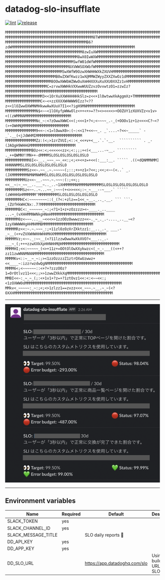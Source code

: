 datadog-slo-insufflate
=======================

[![lint](https://github.com/rluisr/datadog-slo-insufflate/actions/workflows/lint.yml/badge.svg?branch=master)](https://github.com/rluisr/datadog-slo-insufflate/actions/workflows/lint.yml)
[![release](https://github.com/rluisr/datadog-slo-insufflate/actions/workflows/release.yml/badge.svg)](https://github.com/rluisr/datadog-slo-insufflate/actions/workflows/release.yml)


```
MMMMMMMMMMMMMMMMMMMMMMMMMMMMMMMMMMMMMMMMMMMMMMMMMMMMMMMMMMMMMMMMMMMMMMMMMMMMMMMMMMMMMMMMMMMMMMMMMMM
MMMMMMMMMMMMMMMMMMMMMMMMMMMMMMMMMMMMMMMM8TWMMMMMMMMMMMMMMMMMMMMMMMMMMMMMMMMMMMMMMMMMMMMMMMMMMMMMMMM
MMMMMMMMMMMMMMMMMMMMMMMMMMMMMMMMMMMMMB6?zdWMMMMMMMMMMMMMMMMMMMMMMMMMMMMMMMMMMMMMMMMMMMMMMMMMMMMMMMM
MMMMMMMMMMMMMMMMMMMMMMMMMMMMMMMMMMM8zwIuXWMMMMMMMMMMMMMMMMMMMMMMMMMMMMMMMMMMMMMMMMMMMMMMMMMMMMMMMMM
MMMMMMMMMMMMMMMMMMMMMMMMMMMMMMMMM8wX0IwWXWMMMMMMMMMMMMMMMMMMMMMMMMMMMMMMMMMMMMMMMMMMMMMMMMMMMMMMMMM
MMMMMMMMMMMMMMMMMMMMMMMMMMMMMMMSwfW01dWfWMMMMMMMMMMMMMMMMMMMMMMMMMMMMMMMMMMMMMMMMMMMMMMMMMMMMMMMMMM
MMMMMMMMMMMMMMMMMMMMMMMMMMMMM8XVWWSOXWbfWMMMMMMMMMMMMMMMMMMMMMMMMMMMMMMMMMMMMMMMMMMMMMMMMMMMMMMMMMM
MMMMMMMMMMMMMMMMMMMMMMMMMMSwXWfW9OzwXHWHHWXkZXUVHMMMMMMMMMMMMMMMMMMMMMMMMMMMMMMMMMMMMMMMMMMMMMMMMMM
MMMMMMMMMMMMMMMMMMMMMMMB0wZXWfKwzz1wX@MMWZWyyZXXZXwOz1dMMMMMMMMMMMMMMMMMMMMMMMMMMMMMMMMMMMMMMMMMMMM
MMMMMMMMMMMMMMMMMMMMM8OOwXWWbWZWwOuXmHHXXXuXuXXU0XXZz1vHMMMMMMMMMMMMMMMMMMMMMMMMMMMMMMMMMMMMMMMMMMM
MMMMMMMMMMMMMMMMMMMC=zrvwXWWHkVXXwwWUUZzvzOvvwtzO1=zzwIz?MMMMMMMMMMMMMMMMMMMMMMMMMMMMMMMMMMMMMMMMMM
MMMMMMMMMMMMMMMMM3<<1OrXuXXWHHHHHkSlz=z<<+1lOwtwwXkAggmXz+TMMMMMMMMMMMMMMMMMMMMMMMMMMMMMMMMMMMMMMMM
MMMMMMMMMMMMMMMMC<~<+zzXXXXWHWWW9Izz?<??z<<1lOZwwOXWMNMHkwwAwXUuV7I1<<?igH9MNMMMMMMMMMMMMMMMMMMMMMM
MMMMMMMMMMMMMMN$<~~<1lOXyfpWWwOlz<++<+>=??><><<<<>+OOZUY1zXUXVZz<v1v><((zWMMNNMMMMMMMMMMMMMMMMMMMMM
MMMMMMMMMMMMMMNc_~:<?zOwwXWWC<<(;<<<1+?<;<~~~~_.-_(+OOOv1z+1z<<<<C?~<?(>+OWHM@MMMMMMMMMMMMMMMMMMMMM
MMMMMMMMMMMMMM9<<~:<1=lOwwX0>:(~:<<1?+<<~~_. _`....~?<<~_____` -_`.__(<jJdWHMIMMMMMMMMMMMMMMMMMMMMM
MMMMMMMMMMMMMMZz:(<;>1zrZVUI;<::<_<<+v+<__.`.`-__.  `````````` . _-(JAQgH9WHHGMMMMMMMMMMMMMMMMMMMMM
MMMMMMMMMMMMBOz<<:<;<<<<<<zz<;<:;;;+<(<___...-~__. ````````` ._++QWMNY!MN++-dMMMMSLOSLOSLOSLOSLOSLO
MMMMMMMMMMM8I<~__._~~~_~~_<<:;<;<+<+z=+<<(:___:__. ````` .((+dQNMMNMM] HHNNNMMSLOSLOSLOSLOSLOSLOSLO
MMMMMMMMMMSz<<~.~~_.~.~~~~~(;::;+>+z1<?<<;;<<;<~~(<..` _.(JXMMMMMMMNMNMNWMMSLOSLOSLOSLOSLOSLOSLOSLO
MMMMMMMMMUz<<~__.~~~.~.~~~:(:;<<;;<<__~:~_~~__..___~.._..~1XHMMMMMNMMMMNMMMMMMSLOSLOSLOSLOSLOSLOSLO
MMMMMMMMSz<~~..~...~~_:~~~(+<>><<<;:~_~___--~___.` ````` (zWHHHbHMMMMMM"MMMMMMMMMSLOSLOSLOSLOSLOSLO
MMMMMMMHC<:~~~~~~~~::(_(?<:+zlz==1<<_~__._.._.__. ``` ```-_(ZUfHkWHCNx:.7?MMMMMMMMMMMMMMMMMMMMMMMMM
MMMMMMBC<:_~~~~~~_~:;<?1+1+z+zOzzzz><~____._..____    ...~_(vXHHMMNWNkgHNmHMMMMMMMMMMMMMMMMMMMMMMMM
MMMMMM0z<~~~...__~<<<>>1zzOOzOwwwzzz<<~._~_._.-...._..__~<?1zyXWWWWHgHHMHMMBMMMMMMMMMMMMMMMMMMMMMMM
MMMMMRz<<:~.~.~~~_:;+11zlOzOzXrZXktzz1:__.._.-_ ___.-_~__(<+vZVXWHWHHWHHMHXMMMMMMMMMMMMMMMMMMMMMMMM
MMMMMVz;<~~._:~~__(<?11lzzwOwwXwXkXVO?<___.._.-___~_(;+++zzwXXkXpHHNHHM@HMMMMMMMMMMMMMMMMMMMMMMMMMM
MMMMHI;<<:~~~~~_(<>+11z+=OOtOlOwXXykwzc<(_~_-___((<++?zz11zwWNNMNNNMMMMMMMMMMMMMMMMMMMMMMMMMMMMMMMM
MMMMKv<::~__~_~:;><1zzOzzzzZ1ztrOXwUzwwz+<<____~:izzrwzdwQgNMMMMMMMMMMMMMMMMMMMMMMMMMMMMMMMMMMMMMMM
MMMM6<;<~~~~~~::<+?+?zzzOOz?1=OrOtlvz11<<<;;>>1zwwZXkkXqMMMMMMMMMMMMMMMMMMMMMMMMMMMMMMMMMMMMMMMMMMM
MMBI<<~:_~_~_(;:<+1v1+?z=+?1ztOvz1<<:<:<~~<<:;<1zOXWW0dMMMMMMMMMMMMMMMMMMMMMMMMMMMMMMMMMMMMMMMMMMMM
MMkv<_~~~~~:_~:;<;<>1zlzz1==zvzz<<<_~~~.~__.~_~(<?OXXHMMMMMMMMMMMMMMMMMMMMMMMMMMMMMMMMMMMMMMMMMMMMM
```

---

<p align="center">
  <img src=".github/assets/DO_NOT_DELETE_datadog-slo-insufflate.png" alt="datadog-slo-insufflate slack example" width="650">
</p>

---

Environment variables
----------------------

| Name                | Required | Default                       | Description                          |
|---------------------|----------|-------------------------------|--------------------------------------|
| SLACK_TOKEN         | yes      |                               |                                      |
| SLACK_CHANNEL_ID    | yes      |                               |                                      |
| SLACK_MESSAGE_TITLE |          | SLO daily reports :eyes:      |                                      |
| DD_API_KEY          | yes      |                               |                                      |
| DD_APP_KEY          | yes      |                               |                                      |
| DD_SLO_URL          |          | https://app.datadoghq.com/slo | Using for building a URL for the SLO |